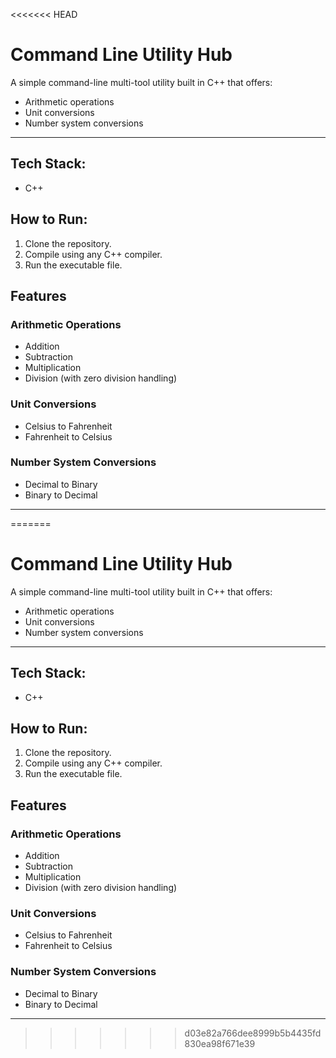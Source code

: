 <<<<<<< HEAD
# Command Line Utility Hub

A simple command-line multi-tool utility built in C++ that offers:
- Arithmetic operations  
- Unit conversions  
- Number system conversions  

---
## Tech Stack:
- C++

## How to Run:
1. Clone the repository.
2. Compile using any C++ compiler.
3. Run the executable file.

## Features

### Arithmetic Operations
- Addition
- Subtraction
- Multiplication
- Division (with zero division handling)

### Unit Conversions
- Celsius to Fahrenheit
- Fahrenheit to Celsius

### Number System Conversions
- Decimal to Binary
- Binary to Decimal

---
=======
# Command Line Utility Hub

A simple command-line multi-tool utility built in C++ that offers:
- Arithmetic operations  
- Unit conversions  
- Number system conversions  

---
## Tech Stack:
- C++

## How to Run:
1. Clone the repository.
2. Compile using any C++ compiler.
3. Run the executable file.

## Features

### Arithmetic Operations
- Addition
- Subtraction
- Multiplication
- Division (with zero division handling)

### Unit Conversions
- Celsius to Fahrenheit
- Fahrenheit to Celsius

### Number System Conversions
- Decimal to Binary
- Binary to Decimal

---
>>>>>>> d03e82a766dee8999b5b4435fd830ea98f671e39
